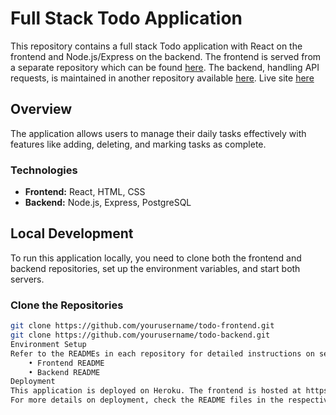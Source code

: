# Full Stack Todo Application

This repository contains a full stack Todo application with React on the frontend and Node.js/Express on the backend. The frontend is served from a separate repository which can be found [here](https://github.com/arttuheinila/todo-frontend-repo). The backend, handling API requests, is maintained in another repository available [here](https://github.com/arttuheinila/todo-backend-repo).
Live site [here](https://arttu.info/todo)

## Overview

The application allows users to manage their daily tasks effectively with features like adding, deleting, and marking tasks as complete.

### Technologies

- **Frontend:** React, HTML, CSS
- **Backend:** Node.js, Express, PostgreSQL

## Local Development

To run this application locally, you need to clone both the frontend and backend repositories, set up the environment variables, and start both servers.

### Clone the Repositories

```bash
git clone https://github.com/yourusername/todo-frontend.git
git clone https://github.com/yourusername/todo-backend.git
Environment Setup
Refer to the READMEs in each repository for detailed instructions on setting up and running each part of the application:
    • Frontend README
    • Backend README
Deployment
This application is deployed on Heroku. The frontend is hosted at https://arttu.info/todo and the backend at https://powerful-reef-86902.herokuapp.com.
For more details on deployment, check the README files in the respective repositories.
